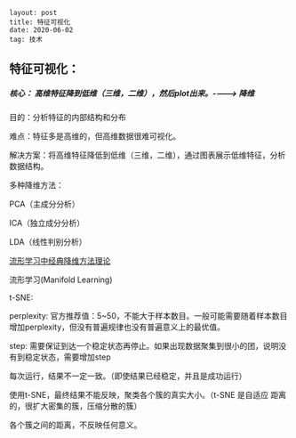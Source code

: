 ~~~
layout: post
title: 特征可视化
date: 2020-06-02 
tag: 技术
~~~



## 特征可视化：

##### 核心： 高维特征降到低维（三维，二维），然后plot出来。----> **降维**

目的：分析特征的内部结构和分布

难点：特征多是高维的，但高维数据很难可视化。

解决方案：将高维特征降低到低维（三维，二维），通过图表展示低维特征，分析数据结构。



多种降维方法：

PCA（主成分分析）

ICA（独立成分分析）

LDA（线性判别分析）

[流形学习中经典降维方法理论](https://closure11.com/浅谈流形学习中的几种经典降维方法/)



流形学习(Manifold Learning)



t-SNE:

perplexity: 官方推荐值：5~50，不能大于样本数目。一般可能需要随着样本数目增加perplexity，但没有普遍规律也没有普遍意义上的最优值。

step: 需要保证到达一个稳定状态再停止。如果出现数据聚集到很小的团，说明没有到稳定状态，需要增加step





每次运行，结果不一定一致。（即使结果已经稳定，并且是成功运行）

使用t-SNE，最终结果不能反映，聚类各个簇的真实大小。（t-SNE 是自适应 距离 的，很扩大密集的簇，压缩分散的簇）

各个簇之间的距离，不反映任何意义。